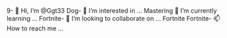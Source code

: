 9- 👋 Hi, I’m @Ggt33
Dog- 👀 I’m interested in ...
Mastering 🌱 I’m currently learning ...
Fortnite- 💞️ I’m looking to collaborate on ...
Fortnite
Fortnite- 📫 How to reach me ...

<!---
Ggt33/Ggt33 is a ✨ special ✨ repository because its `README.md` (this file) appears on your GitHub profile.
You can click the Preview link to take a look at your changes.
--->
